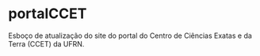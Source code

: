 portalCCET
==========

Esboço de atualização do site do portal do Centro de Ciências Exatas e da Terra (CCET) da UFRN.
